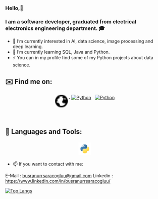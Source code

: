 ### Hello,👋 
### I am a software developer, graduated from electrical electronics engineering department. 🎓

<!--
**BusraNurSaracoglu/BusraNurSaracoglu** is a ✨ _special_ ✨ repository because its `README.md` (this file) appears on your GitHub profile.

Here are some ideas to get you started:

- 🔭 I’m currently working on ...
- 🌱 I’m currently learning ...
- 👯 I’m looking to collaborate on ...
- 🤔 I’m looking for help with ...
- 💬 Ask me about ...
- 📫 How to reach me: ...
- 😄 Pronouns: ...
- ⚡ Fun fact: ...
-->

- 🔭 I’m currently interested in AI, data science, image processing and deep learning.
- 🌱 I’m currently learning SQL, Java and Python.
- ⚡ You can in my profile find some of my Python projects about data science.


## ✉️ Find me on:


<p align="center">
 <a href="https://BusraNurSaracoglu.github.io/" target="_blank" rel="noopener noreferrer"> <img src="https://raw.githubusercontent.com/iconic/open-iconic/master/svg/globe.svg" alt="Python" height="40" style="vertical-align:top; margin:4px"> </a>
 <a href="https://linkedin.com/in/busranurrsaracogluu" target="_blank" rel="noopener noreferrer"> <img src="https://cdn.jsdelivr.net/npm/simple-icons@v3/icons/linkedin.svg" alt="Python" height="40" style="vertical-align:top; margin:4px"></a>
 <a href="mailto:busranurrsaracogluu@gmail.com"> <img src="https://cdn.jsdelivr.net/npm/simple-icons@v3/icons/gmail.svg" alt="Python" height="40" style="vertical-align:top; margin:4px"></a>
</p>

<br />

## 🧰 Languages and Tools:
<p align="center">
<img src="https://raw.githubusercontent.com/github/explore/80688e429a7d4ef2fca1e82350fe8e3517d3494d/topics/python/python.png" alt="Python" height="40" style="vertical-align:top; margin:4px">

- 📫 If you want to contact with me:

E-Mail     : busranurrsaracogluu@gmail.com
Linkedin   : https://www.linkedin.com/in/busranurrsaracogluu/


[![Top Langs](https://github-readme-stats.vercel.app/api/top-langs/?username=BusraNurSaracoglu&layout=compact)](https://github.com/anuraghazra/github-readme-stats)
